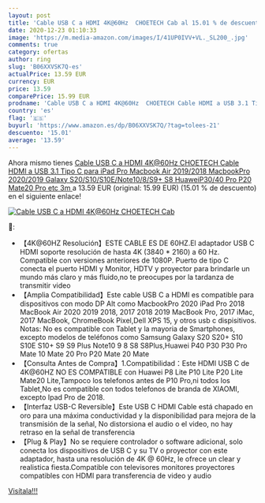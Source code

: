 ```yaml
---
layout: post
title: 'Cable USB C a HDMI 4K@60Hz  CHOETECH Cab al 15.01 % de descuento'
date: 2020-12-23 01:10:33
image: 'https://m.media-amazon.com/images/I/41UP0IVV+VL._SL200_.jpg'
comments: true
category: ofertas
author: ring
slug: 'B06XXVSK7Q-es'
actualPrice: 13.59 EUR
currency: EUR
price: 13.59
comparePrice: 15.99 EUR
prodname: 'Cable USB C a HDMI 4K@60Hz  CHOETECH Cable HDMI a USB 3.1 Tipo C para iPad Pro Macbook Air 2019/2018 MacbookPro 2020/2019 Galaxy S20/S10/S10E/Note10/8/S9+ S8 HuaweiP30/40 Pro P20 Mate20 Pro etc 3m '
country: 'es'
flag: '🇪🇸'
buyurl: 'https://www.amazon.es/dp/B06XXVSK7Q/?tag=tolees-21'
descuento: '15.01'
average: '13.59'
---
```


Ahora mismo tienes [Cable USB C a HDMI 4K@60Hz  CHOETECH Cable HDMI a USB 3.1 Tipo C para iPad Pro Macbook Air 2019/2018 MacbookPro 2020/2019 Galaxy S20/S10/S10E/Note10/8/S9+ S8 HuaweiP30/40 Pro P20 Mate20 Pro etc 3m ](https://www.amazon.es/dp/B06XXVSK7Q/?tag=tolees-21) a 13.59 EUR (original: 15.99 EUR) (15.01 %  de descuento) en el siguiente enlace!

[![Cable USB C a HDMI 4K@60Hz  CHOETECH Cab](https://m.media-amazon.com/images/I/41UP0IVV+VL._SL200_.jpg)](https://www.amazon.es/dp/B06XXVSK7Q/?tag=tolees-21)

🔎:

- 【4K@60HZ Resolución】ESTE CABLE ES DE 60HZ.El adaptador USB C HDMI soporte resolución de hasta 4K (3840 * 2160) a 60 Hz. Compatible con versiones anteriores de 1080P. Puerto de tipo C conecta el puerto HDMI y Monitor, HDTV y proyector para brindarle un mundo más claro y más fluido,no te preocupes por la tardanza de transmitir video
- 【Amplia Compatibilidad】Este cable USB C a HDMI es compatible para dispositivos con modo DP Alt como MacbookPro 2020 iPad Pro 2018 MacBook Air 2020 2019 2018, 2017 2018 2019 MacBook Pro, 2017 iMac, 2017 MacBook, ChromeBook Pixel,Dell XPS 15, y otros usb c dispisitivos. Notas: No es compatible con Tablet y la mayoria de Smartphones, excepto modelos de teléfonos como Samsung Galaxy S20 S20+ S10 S10E S10+ S9 S9 Plus Note10 9 8 S8 S8Plus,Huawei P40 P30 P30 Pro Mate 10 Mate 20 Pro P20 Mate 20 Mate
- 【Consulta Antes de Compra】1.Compatibilidad：Este HDMI USB C de 4K@60HZ NO ES COMPATIBLE con Huawei P8 Lite P10 Lite P20 Lite Mate20 Lite,Tampoco los telefonos antes de P10 Pro,ni todos los Tablet,No es compatible con todos telefonos de branda de XIAOMI, excepto Ipad Pro de 2018.
- 【Interfaz USB-C Reversible】Este USB C HDMI Cable está chapado en oro para una máxima conductividad y la disponibilidad para mejora de la transmisión de la señal, No distorsiona el audio o el video, no hay retraso en la señal de transferencia
- 【Plug & Play】No se requiere controlador o software adicional, solo conecta los dispositivos de USB C y su TV o proyector con este adaptador, hasta una resolución de 4K @ 60Hz, le ofrece un clear y realistica fiesta.Compatible con televisores monitores proyectores compatibles con HDMI para transferencia de video y audio

[Visítala!!!](https://www.amazon.es/dp/B06XXVSK7Q/?tag=tolees-21)
